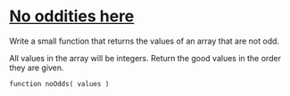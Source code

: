 # [No oddities here](https://www.codewars.com/kata/51fd6bc82bc150b28e0000ce) #

Write a small function that returns the values of an array that are not odd.

All values in the array will be integers. Return the good values in the order they are given.

    function noOdds( values )
